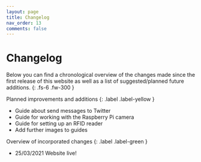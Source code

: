 ```yaml
---
layout: page
title: Changelog
nav_order: 13
comments: false
---
```


# Changelog

Below you can find a chronological overview of the changes made since the first release of this website as well as a list of suggested/planned future additions.
{: .fs-6 .fw-300 }

Planned improvements and additions
{: .label .label-yellow }
- Guide about send messages to Twitter
- Guide for working with the Raspberry Pi camera
- Guide for setting up an RFID reader
- Add further images to guides

Overview of incorporated changes
{: .label .label-green }
- 25/03/2021  Website live!
